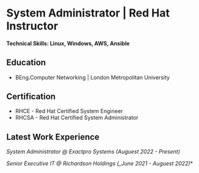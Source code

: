 # System Administrator | Red Hat Instructor 
#### Technical Skills: Linux, Windows, AWS, Ansible

## Education
- BEng.Computer Networking  | London Metropolitan University

## Certification
- RHCE  - Red Hat Certified System Engineer
- RHCSA - Red Hat Certified System Administrator

## Latest Work Experience
*System Administrator @ Exactpro Systems  (_Auguest 2022 - Present_)*

*Senior Executive IT @ Richardson Holdings  (_June 2021 - _Auguest 2022_)**
